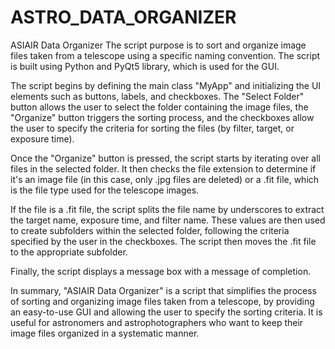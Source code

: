 # ASTRO_DATA_ORGANIZER

ASIAIR Data Organizer
The script  purpose is to sort and organize image files taken from a telescope using a specific naming convention. The script is built using Python and PyQt5 library, which is used for the GUI.

The script begins by defining the main class "MyApp" and initializing the UI elements such as buttons, labels, and checkboxes. The "Select Folder" button allows the user to select the folder containing the image files, the "Organize" button triggers the sorting process, and the checkboxes allow the user to specify the criteria for sorting the files (by filter, target, or exposure time).

Once the "Organize" button is pressed, the script starts by iterating over all files in the selected folder. It then checks the file extension to determine if it's an image file (in this case, only .jpg files are deleted) or a .fit file, which is the file type used for the telescope images.

If the file is a .fit file, the script splits the file name by underscores to extract the target name, exposure time, and filter name. These values are then used to create subfolders within the selected folder, following the criteria specified by the user in the checkboxes. The script then moves the .fit file to the appropriate subfolder.

Finally, the script displays a message box with a message of completion.

In summary, "ASIAIR Data Organizer" is a script that simplifies the process of sorting and organizing image files taken from a telescope, by providing an easy-to-use GUI and allowing the user to specify the sorting criteria. It is useful for astronomers and astrophotographers who want to keep their image files organized in a systematic manner.
